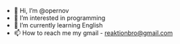 - 👋 Hi, I’m @opernov
- 👀 I’m interested in programming 
- 🌱 I’m currently learning English
- 📫 How to reach me 
my gmail - reaktionbro@gmail.com

<!---
andruxaopernov/andruxaopernov is a ✨ special ✨ repository because its `README.md` (this file) appears on your GitHub profile.
You can click the Preview link to take a look at your changes.
--->
